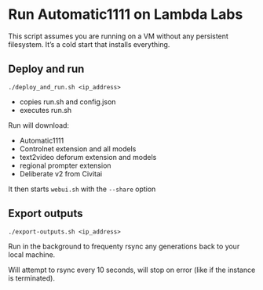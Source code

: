 # Run Automatic1111 on Lambda Labs

This script assumes you are running on a VM without any persistent filesystem. It’s a cold start that installs everything.

## Deploy and run

```
./deploy_and_run.sh <ip_address>
```

- copies run.sh and config.json
- executes run.sh

Run will download:

- Automatic1111
- Controlnet extension and all models
- text2video deforum extension and models
- regional prompter extension
- Deliberate v2 from Civitai

It then starts `webui.sh` with the `--share` option

## Export outputs

```
./export-outputs.sh <ip_address>
```

Run in the background to frequenty rsync any generations back to your local machine.

Will attempt to rsync every 10 seconds, will stop on error (like if the instance is terminated).
